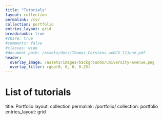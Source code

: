 ```yaml
---
title: "Tutorials"
layout: collection
permalink: /cv/
collection: portfolio
entries_layout: grid
breadcrumbs: true
#share: true
#comments: false
#classes: wide
#document_path: /assets/docs/Thomas_Carstens_webCV_11june.pdf
header:
  overlay_image: /assets/images/backgrounds/university-avenue.png
  overlay_filter: rgba(0, 0, 0, 0.25)
---
```

# List of tutorials

title: Portfolio
layout: collection
permalink: /portfolio/
collection: portfolio
entries_layout: grid
